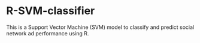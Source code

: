 # R-SVM-classifier
This is a Support Vector Machine (SVM) model to classify and predict social network ad performance using R.
